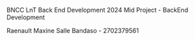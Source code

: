 BNCC LnT Back End Development 2024
Mid Project - BackEnd Development

Raenault Maxine Salle Bandaso - 2702379561
